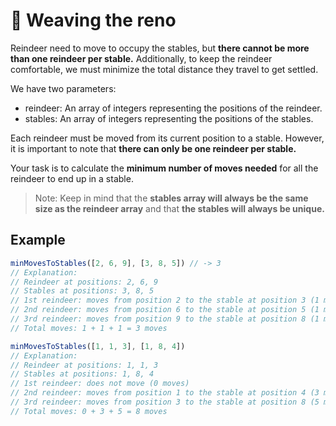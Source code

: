 # 🦌 Weaving the reno

Reindeer need to move to occupy the stables, but **there cannot be more than one reindeer per stable.** Additionally, to keep the reindeer comfortable, we must minimize the total distance they travel to get settled.

We have two parameters:

* reindeer: An array of integers representing the positions of the reindeer.
* stables: An array of integers representing the positions of the stables.

Each reindeer must be moved from its current position to a stable. However, it is important to note that **there can only be one reindeer per stable.**

Your task is to calculate the **minimum number of moves needed** for all the reindeer to end up in a stable.

> Note: Keep in mind that the **stables array will always be the same size as the reindeer array** and that **the stables will always be unique.**

## Example 

```javascript
minMovesToStables([2, 6, 9], [3, 8, 5]) // -> 3
// Explanation:
// Reindeer at positions: 2, 6, 9
// Stables at positions: 3, 8, 5
// 1st reindeer: moves from position 2 to the stable at position 3 (1 move).
// 2nd reindeer: moves from position 6 to the stable at position 5 (1 move)
// 3rd reindeer: moves from position 9 to the stable at position 8 (1 move).
// Total moves: 1 + 1 + 1 = 3 moves

minMovesToStables([1, 1, 3], [1, 8, 4])
// Explanation:
// Reindeer at positions: 1, 1, 3
// Stables at positions: 1, 8, 4
// 1st reindeer: does not move (0 moves)
// 2nd reindeer: moves from position 1 to the stable at position 4 (3 moves)
// 3rd reindeer: moves from position 3 to the stable at position 8 (5 moves)
// Total moves: 0 + 3 + 5 = 8 moves
```